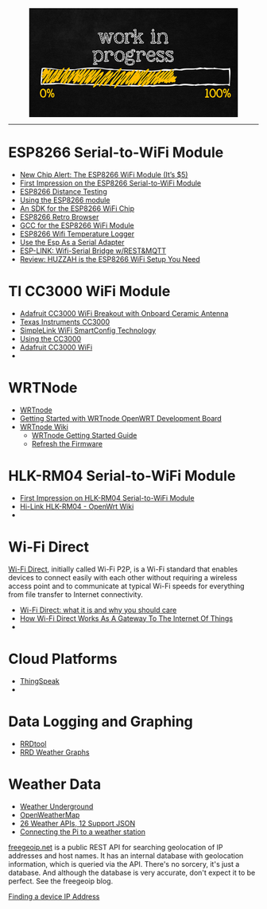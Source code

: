 <!--
Maintainer:   jeffskinnerbox@yahoo.com / www.jeffskinnerbox.me
Version:      0.0.0
-->


<div align="center">
<img src="https://raw.githubusercontent.com/jeffskinnerbox/blog/main/content/images/banners-bkgrds/work-in-progress.jpg" title="These materials require additional work and are not ready for general use." align="center" width=420px height=219px>
</div>


-----




# ESP8266 Serial-to-WiFi Module

* [New Chip Alert: The ESP8266 WiFi Module (It’s $5)](http://hackaday.com/2014/08/26/new-chip-alert-the-esp8266-wifi-module-its-5/)
* [First Impression on the ESP8266 Serial-to-WiFi Module](http://rayshobby.net/?p=9734)
* [ESP8266 Distance Testing](http://openlab.com.au/esp8266-distance-testing/)
* [Using the ESP8266 module](http://www.instructables.com/id/Using-the-ESP8266-module/?ALLSTEPS)
* [An SDK for the ESP8266 WiFi Chip](http://hackaday.com/2014/10/25/an-sdk-for-the-esp8266-wifi-chip/)
* [ESP8266 Retro Browser](http://hackaday.io/project/3072/instructions)
* [GCC for the ESP8266 WiFi Module](http://hackaday.com/2014/10/02/gcc-for-the-esp8266-wifi-module/)
* [ESP8266 Wifi Temperature Logger](http://www.instructables.com/id/ESP8266-Wifi-Temperature-Logger/?ALLSTEPS)
* [Use the Esp As a Serial Adapter](http://hackaday.com/2015/10/23/use-the-esp-as-a-serial-adapter/)
* [ESP-LINK: Wifi-Serial Bridge w/REST&MQTT](https://github.com/jeelabs/esp-link)
* [Review: HUZZAH is the ESP8266 WiFi Setup You Need](http://hackaday.com/2015/05/01/review-huzzah-is-the-esp8266-wifi-setup-you-need/)

# TI CC3000 WiFi Module

* [Adafruit CC3000 WiFi Breakout with Onboard Ceramic Antenna](http://www.adafruit.com/products/1469)
* [Texas Instruments CC3000](http://www.thingamafob.com/texas-instruments-cc3000/)
* [SimpleLink WiFi SmartConfig Technology](http://www.ti.com/tool/smartconfig)
* [Using the CC3000](https://learn.adafruit.com/adafruit-cc3000-wifi/cc3000-library-software)
* [Adafruit CC3000 WiFi](https://learn.adafruit.com/downloads/pdf/adafruit-cc3000-wifi.pdf)
* []()

# WRTNode

* [WRTnode](http://wrtnode.com/w/)
* [Getting Started with WRTnode OpenWRT Development Board](http://www.cnx-software.com/2014/09/18/wrtnode-quick-start-guide/)
* [WRTnode Wiki](http://wiki.wrtnode.com/index.php?title=Main_Page)
  * [WRTnode Getting Started Guide](http://wiki.wrtnode.com/index.php?title=Starting)
  * [Refresh the Firmware](http://wiki.wrtnode.com/index.php?title=Refresh_the_firmware)

# HLK-RM04 Serial-to-WiFi Module

* [First Impression on HLK-RM04 Serial-to-WiFi Module](http://rayshobby.net/?p=9592)
* [Hi-Link HLK-RM04 - OpenWrt Wiki](http://wiki.openwrt.org/toh/hilink/hlk-rm04)
* []()

# Wi-Fi Direct

[Wi-Fi Direct](http://en.wikipedia.org/wiki/Wi-Fi_Direct),
initially called Wi-Fi P2P,
is a Wi-Fi standard that enables devices to connect easily with each other
without requiring a wireless access point and to communicate at
typical Wi-Fi speeds for everything from file transfer to Internet connectivity.

* [Wi-Fi Direct: what it is and why you should care](http://www.techradar.com/us/news/phone-and-communications/mobile-phones/wi-fi-direct-what-it-is-and-why-you-should-care-1065449)
* [How Wi-Fi Direct Works As A Gateway To The Internet Of Things](http://readwrite.com/2013/09/10/what-is-wi-fi-direct)
* []()

# Cloud Platforms

* [ThingSpeak](https://thingspeak.com/)
* []()

# Data Logging and Graphing

* [RRDtool](http://www.mrtg.org/rrdtool/)
* [RRD Weather Graphs](http://rrd-weather-graphs.wikispaces.com/)

# Weather Data

* [Weather Underground](http://www.wunderground.com/weather/api/)
* [OpenWeatherMap](http://openweathermap.org/api)
* [26 Weather APIs, 12 Support JSON](http://www.programmableweb.com/news/26-weather-apis-12-support-json/2012/01/11)
* [Connecting the Pi to a weather station](http://www.weather.dragontail.co.uk/index.php?page=station_setup)

[freegeoip.net](http://freegeoip.net/)
is a public REST API for searching geolocation of IP addresses and host names.
It has an internal database with geolocation information, which is queried via the API. There's no sorcery, it's just a database. And although the database is very accurate, don't expect it to be perfect.
See the freegeoip blog.

[Finding a device IP Address](http://www.cnx-software.com/2010/10/25/finding-a-device-ip-address/)
